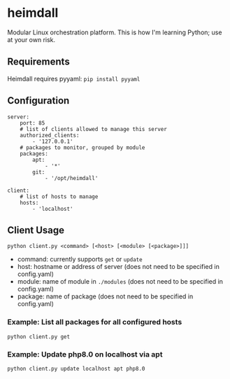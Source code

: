 # heimdall
Modular Linux orchestration platform. This is how I'm learning Python; use at your own risk.

## Requirements
Heimdall requires pyyaml:
`pip install pyyaml`

## Configuration
```
server:
    port: 85
    # list of clients allowed to manage this server
    authorized_clients:
        - '127.0.0.1'
    # packages to monitor, grouped by module
    packages:
        apt:
            - '*'
        git:
            - '/opt/heimdall'
            
client:
    # list of hosts to manage
    hosts:
        - 'localhost'
```

## Client Usage
`python client.py <command> [<host> [<module> [<package>]]]`
- command: currently supports `get` or `update`
- host: hostname or address of server (does not need to be specified in config.yaml)
- module: name of module in `./modules` (does not need to be specified in config.yaml)
- package: name of package (does not need to be specified in config.yaml)
### Example: List all packages for all configured hosts
`python client.py get`
### Example: Update php8.0 on localhost via apt
`python client.py update localhost apt php8.0`
